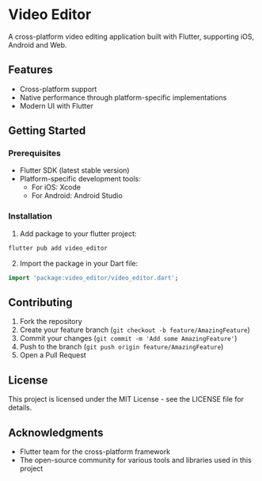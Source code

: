 # Video Editor

A cross-platform video editing application built with Flutter, supporting iOS, Android and Web.

## Features

- Cross-platform support
- Native performance through platform-specific implementations
- Modern UI with Flutter

## Getting Started

### Prerequisites

- Flutter SDK (latest stable version)
- Platform-specific development tools:
  - For iOS: Xcode 
  - For Android: Android Studio

### Installation

1. Add package to your flutter project:

```bash
flutter pub add video_editor
```

2. Import the package in your Dart file:

```dart
import 'package:video_editor/video_editor.dart';
```

## Contributing

1. Fork the repository
2. Create your feature branch (`git checkout -b feature/AmazingFeature`)
3. Commit your changes (`git commit -m 'Add some AmazingFeature'`)
4. Push to the branch (`git push origin feature/AmazingFeature`)
5. Open a Pull Request

## License

This project is licensed under the MIT License - see the LICENSE file for details.

## Acknowledgments

- Flutter team for the cross-platform framework
- The open-source community for various tools and libraries used in this project

